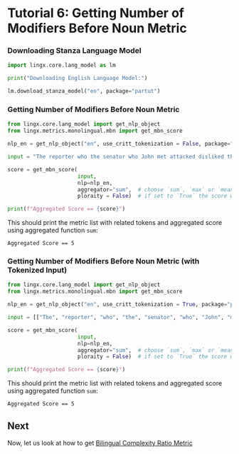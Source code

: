 # Tutorial 6: Getting Number of Modifiers Before Noun Metric

### Downloading Stanza Language Model

```python
import lingx.core.lang_model as lm

print("Downloading English Language Model:")

lm.download_stanza_model("en", package="partut")
```

### Getting Number of Modifiers Before Noun Metric

```python
from lingx.core.lang_model import get_nlp_object
from lingx.metrics.monolingual.mbn import get_mbn_score

nlp_en = get_nlp_object("en", use_critt_tokenization = False, package="partut")

input = "The reporter who the senator who John met attacked disliked the editor."

score = get_mbn_score(
                      input, 
                      nlp=nlp_en, 
                      aggregator="sum",  # choose `sum`, `max` or `mean`
                      ploraity = False)  # if set to `True` the score will be absolute.

print(f"Aggregated Score == {score}")
```
This should print the metric list with related tokens and aggregated score using aggregated function `sum`:

```console
Aggregated Score == 5
```
### Getting Number of Modifiers Before Noun Metric (with Tokenized Input)

```python
from lingx.core.lang_model import get_nlp_object
from lingx.metrics.monolingual.mbn import get_mbn_score

nlp_en = get_nlp_object("en", use_critt_tokenization = True, package="partut")

input = [["The", "reporter", "who", "the", "senator", "who", "John", "met", "attacked"], ["disliked", "the", "editor", "."]]

score = get_mbn_score(
                      input, 
                      nlp=nlp_en, 
                      aggregator="sum",  # choose `sum`, `max` or `mean`
                      ploraity = False)  # if set to `True` the score will be absolute.

print(f"Aggregated Score == {score}")
```
This should print the metric list with related tokens and aggregated score using aggregated function `sum`:

```console
Aggregated Score == 5
```

## Next

Now, let us look at how to get [Bilingual Complexity Ratio Metric](TUTORIAL_7_BCR.md)
